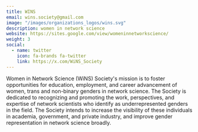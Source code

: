 ```yaml
---
title: WINS
email: wins.society@gmail.com
image: "/images/organizations_logos/wins.svg"
description: women in network science
website: https://sites.google.com/view/womeninnetworkscience/
weight: 3
social:
  - name: twitter
    icon: fa-brands fa-twitter
    link: https://x.com/WiNS_Society
---
```


Women in Network Science (WiNS) Society's mission is to foster opportunities for education, employment, and career advancement of women, trans and non-binary genders in network science.
The Society is dedicated to recognizing and promoting the work, perspectives, and expertise of network scientists who identify as underrepresented genders in the field. The Society intends to increase the visibility of these individuals in academia, government, and private industry, and improve gender representation in network science broadly.
